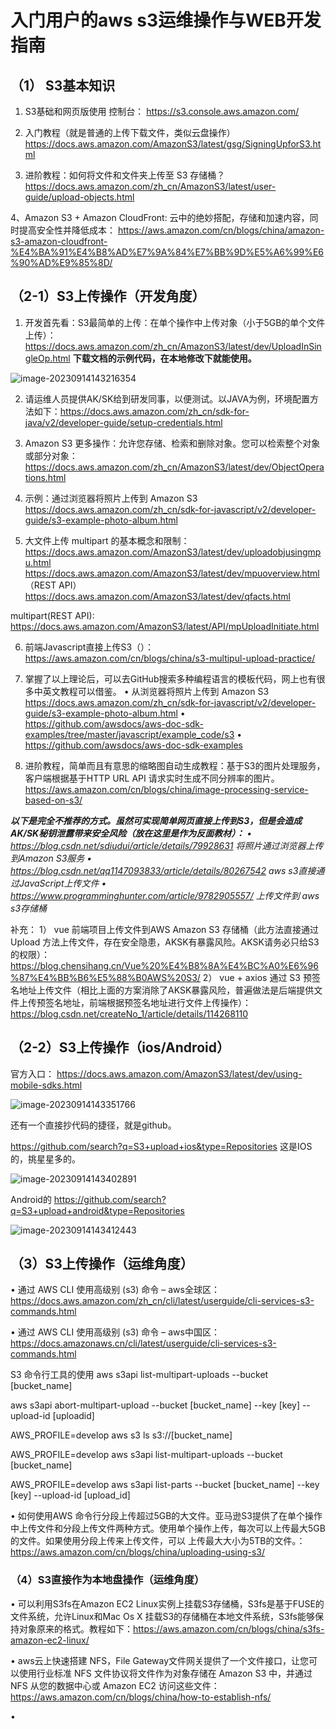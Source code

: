 # 入门用户的aws s3运维操作与WEB开发指南



## （1） S3基本知识

1.	S3基础和网页版使用 控制台： https://s3.console.aws.amazon.com/

2.	入门教程（就是普通的上传下载文件，类似云盘操作）https://docs.aws.amazon.com/AmazonS3/latest/gsg/SigningUpforS3.html

3.	进阶教程：如何将文件和文件夹上传至 S3 存储桶？https://docs.aws.amazon.com/zh_cn/AmazonS3/latest/user-guide/upload-objects.html

4、Amazon S3 + Amazon CloudFront: 云中的绝妙搭配，存储和加速内容，同时提高安全性并降低成本：
https://aws.amazon.com/cn/blogs/china/amazon-s3-amazon-cloudfront-%E4%BA%91%E4%B8%AD%E7%9A%84%E7%BB%9D%E5%A6%99%E6%90%AD%E9%85%8D/



## （2-1）S3上传操作（开发角度）

1.	开发首先看：S3最简单的上传：在单个操作中上传对象（小于5GB的单个文件上传）：https://docs.aws.amazon.com/zh_cn/AmazonS3/latest/dev/UploadInSingleOp.html
**下载文档的示例代码，在本地修改下就能使用。**

![image-20230914143216354](https://raw.githubusercontent.com/liangyimingcom/storage/master/PicGo/image-20230914143216354.png)




2. 请运维人员提供AK/SK给到研发同事，以便测试。以JAVA为例，环境配置方法如下：https://docs.aws.amazon.com/zh_cn/sdk-for-java/v2/developer-guide/setup-credentials.html

3. Amazon S3 更多操作：允许您存储、检索和删除对象。您可以检索整个对象或部分对象：https://docs.aws.amazon.com/zh_cn/AmazonS3/latest/dev/ObjectOperations.html

4. 示例：通过浏览器将照片上传到 Amazon S3
   https://docs.aws.amazon.com/zh_cn/sdk-for-javascript/v2/developer-guide/s3-example-photo-album.html

   

5. 大文件上传
   multipart 的基本概念和限制：
   https://docs.aws.amazon.com/AmazonS3/latest/dev/uploadobjusingmpu.html
   https://docs.aws.amazon.com/AmazonS3/latest/dev/mpuoverview.html （REST API）
   https://docs.aws.amazon.com/AmazonS3/latest/dev/qfacts.html

multipart(REST API): https://docs.aws.amazon.com/AmazonS3/latest/API/mpUploadInitiate.html




6. 前端Javascript直接上传S3（）：https://aws.amazon.com/cn/blogs/china/s3-multipul-upload-practice/

   

7. 掌握了以上理论后，可以去GitHub搜索多种编程语言的模板代码，网上也有很多中英文教程可以借鉴。
   •	从浏览器将照片上传到 Amazon S3 https://docs.aws.amazon.com/zh_cn/sdk-for-javascript/v2/developer-guide/s3-example-photo-album.html
   •	https://github.com/awsdocs/aws-doc-sdk-examples/tree/master/javascript/example_code/s3
   •	https://github.com/awsdocs/aws-doc-sdk-examples

   

8. 进阶教程，简单而且有意思的缩略图自动生成教程：基于S3的图片处理服务，客户端根据基于HTTP URL API 请求实时生成不同分辨率的图片。https://aws.amazon.com/cn/blogs/china/image-processing-service-based-on-s3/

***以下是完全不推荐的方式。虽然可实现简单网页直接上传到S3，但是会造成AK/SK秘钥泄露带来安全风险（放在这里是作为反面教材）：***
*•	https://blog.csdn.net/sdiudui/article/details/79928631 将照片通过浏览器上传到Amazon S3服务*
*•	https://blog.csdn.net/qq1147093833/article/details/80267542 aws s3直接通过JavaScript上传文件*
*•	https://www.programminghunter.com/article/9782905557/ 上传文件到 aws s3存储桶*



补充：
1）	vue 前端项目上传文件到AWS Amazon S3 存储桶（此方法直接通过 Upload 方法上传文件，存在安全隐患，AKSK有暴露风险。AKSK请务必只给S3的权限）：https://blog.chensihang.cn/Vue%20%E4%B8%8A%E4%BC%A0%E6%96%87%E4%BB%B6%E5%88%B0AWS%20S3/
2）	vue + axios 通过 S3 预签名地址上传文件（相比上面的方案消除了AKSK暴露风险，普遍做法是后端提供文件上传预签名地址，前端根据预签名地址进行文件上传操作）：
https://blog.csdn.net/createNo_1/article/details/114268110



## （2-2）S3上传操作（ios/Android）

官方入口： https://docs.aws.amazon.com/AmazonS3/latest/dev/using-mobile-sdks.html

![image-20230914143351766](https://raw.githubusercontent.com/liangyimingcom/storage/master/PicGo/image-20230914143351766.png)



还有一个直接抄代码的捷径，就是github。

https://github.com/search?q=S3+upload+ios&type=Repositories
这是IOS的，挑星星多的。

![image-20230914143402891](https://raw.githubusercontent.com/liangyimingcom/storage/master/PicGo/image-20230914143402891.png)



Android的
https://github.com/search?q=S3+upload+android&type=Repositories

![image-20230914143412443](https://raw.githubusercontent.com/liangyimingcom/storage/master/PicGo/image-20230914143412443.png)





## （3）S3上传操作（运维角度）

•	通过 AWS CLI 使用高级别 (s3) 命令 – aws全球区：https://docs.aws.amazon.com/zh_cn/cli/latest/userguide/cli-services-s3-commands.html

•	通过 AWS CLI 使用高级别 (s3) 命令 – aws中国区：https://docs.amazonaws.cn/cli/latest/userguide/cli-services-s3-commands.html

S3 命令行工具的使用
aws s3api list-multipart-uploads --bucket [bucket_name]


aws s3api abort-multipart-upload --bucket [bucket_name] --key [key] --upload-id [uploadid]

AWS_PROFILE=develop aws s3 ls s3://[bucket_name]

AWS_PROFILE=develop aws s3api list-multipart-uploads --bucket [bucket_name]

AWS_PROFILE=develop aws s3api list-parts --bucket [bucket_name] --key [key] --upload-id [upload_id]

•	如何使用AWS 命令行分段上传超过5GB的大文件。亚马逊S3提供了在单个操作中上传文件和分段上传文件两种方式。使用单个操作上传，每次可以上传最大5GB的文件。如果使用分段上传来上传文件，可以 上传最大大小为5TB的文件。：https://aws.amazon.com/cn/blogs/china/uploading-using-s3/



### （4）S3直接作为本地盘操作（运维角度）

•	可以利用S3fs在Amazon EC2 Linux实例上挂载S3存储桶，S3fs是基于FUSE的文件系统，允许Linux和Mac Os X 挂载S3的存储桶在本地文件系统，S3fs能够保持对象原来的格式。教程如下：https://aws.amazon.com/cn/blogs/china/s3fs-amazon-ec2-linux/

•	aws云上快速搭建 NFS，File Gateway文件网关提供了一个文件接口，让您可以使用行业标准 NFS 文件协议将文件作为对象存储在 Amazon S3 中，并通过 NFS 从您的数据中心或 Amazon EC2 访问这些文件：https://aws.amazon.com/cn/blogs/china/how-to-establish-nfs/

•	





